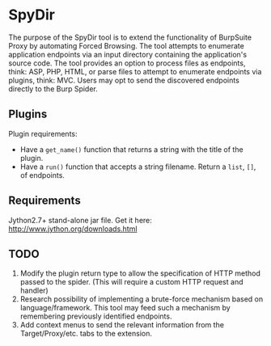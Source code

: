 # SpyDir
The purpose of the SpyDir tool is to extend the functionality of BurpSuite Proxy by automating Forced Browsing. The tool attempts to enumerate application endpoints via an input directory containing the application's source code. The tool provides an option to process files as endpoints, think: ASP, PHP, HTML, or parse files to attempt to enumerate endpoints via plugins, think: MVC. Users may opt to send the discovered endpoints directly to the Burp Spider.  

## Plugins
Plugin requirements:

* Have a `get_name()` function that returns a string with the title of the plugin. 
* Have a `run()` function that accepts a string filename. Return a `list`, `[]`, of endpoints. 

## Requirements
Jython2.7+ stand-alone jar file. Get it here: http://www.jython.org/downloads.html

## TODO
1. Modify the plugin return type to allow the specification of HTTP method passed to the spider. (This will require a custom HTTP request and handler)
2. Research possibility of implementing a brute-force mechanism based on language/framework. This tool may feed such a mechanism by remembering previously identified endpoints.
3. Add context menus to send the relevant information from the Target/Proxy/etc. tabs to the extension.
